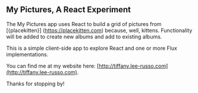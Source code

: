 ## My Pictures, A React Experiment

The My Pictures app uses React to build a grid
of pictures from [{placekitten}] (https://placekitten.com)
because, well, kittens. Functionality will be added to
create new albums and add to existing albums.

This is a simple client-side app to explore React and
one or more Flux implementations.

You can find me at my website here:
[http://tiffany.lee-russo.com](http://tiffany.lee-russo.com).

Thanks for stopping by!

